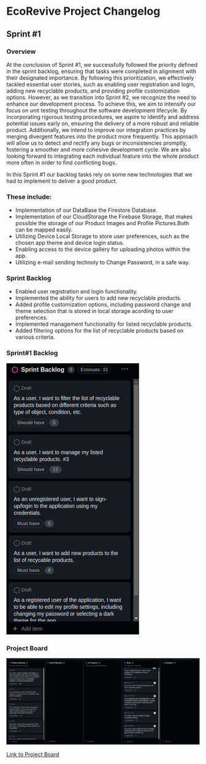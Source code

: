 # EcoRevive Project Changelog

## Sprint #1

### Overview
At the conclusion of Sprint #1, we successfully followed the priority defined in the sprint backlog, ensuring that tasks were completed in alignment with their designated importance. By following this prioritization, we effectively tackled essential user stories, such as enabling user registration and login, adding new recyclable products, and providing profile customization options. However, as we transition into Sprint #2, we recognize the need to enhance our development process. To achieve this, we aim to intensify our focus on unit testing throughout the software development lifecycle. By incorporating rigorous testing procedures, we aspire to identify and address potential issues early on, ensuring the delivery of a more robust and reliable product. Additionally, we intend to improve our integration practices by merging divergent features into the product more frequently. This approach will allow us to detect and rectify any bugs or inconsistencies promptly, fostering a smoother and more cohesive development cycle. We are also looking forward to integrating each individual feature into the whole product more often in order to find conflicting bugs.

In this Sprint #1 our backlog tasks rely on some new technologies that we had to implement to deliver a good product.

### These include:
- Implementation of our DataBase the Firestore Database.
- Implementation of our CloudStorage the Firebase Storage, that makes possible the storage of our Product Images and Profile Pictures.Both can be mapped easily.
- Utilizing Device Local Storage to store user preferences, such as the chosen app theme and device login status.
- Enabling access to the device gallery for uploading photos within the app.
- Utilizing e-mail sending technoly to Change Password, in a safe way.

### Sprint Backlog
- Enabled user registration and login functionality.
- Implemented the ability for users to add new recyclable products.
- Added profile customization options, including password change and theme selection that is stored in local storage acording to user preferences.
- Implemented management functionality for listed recyclable products.
- Added filtering options for the list of recyclable products based on various criteria.

### Sprint#1 Backlog
![Sprint Backlog Sprint#1](docs/diagrams/sprint1_backlog.png)

### Project Board
![Project Board end of Sprint#1](docs/diagrams/project_board_sprint1.png)

[Link to Project Board](https://github.com/orgs/FEUP-LEIC-ES-2023-24/projects/43/)
